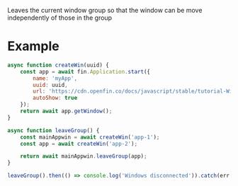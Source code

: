 Leaves the current window group so that the window can be move independently of those in the group
# Example
```js
async function createWin(uuid) {
    const app = await fin.Application.start({
        name: 'myApp',
        uuid: uuid,
        url: 'https://cdn.openfin.co/docs/javascript/stable/tutorial-Window.leaveGroup.html',
        autoShow: true
    });
    return await app.getWindow();
}

async function leaveGroup() {
    const mainAppwin = await createWin('app-1');
    const app = await createWin('app-2');

    return await mainAppwin.leaveGroup(app);
}

leaveGroup().then(() => console.log('Windows disconnected')).catch(err => console.log(err));
```
